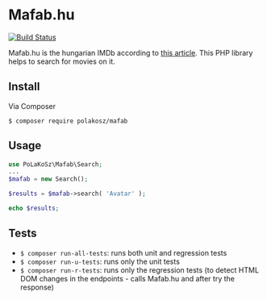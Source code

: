 # Mafab.hu

[![Build Status](https://travis-ci.com/PoLaKoSz/Mafab.svg?branch=master)](https://travis-ci.com/PoLaKoSz/Mafab)

Mafab.hu is the hungarian IMDb according to [this article](http://www.vox.hu/newvox/?p=12222). This PHP library helps to search for movies on it.

## Install

Via Composer

`$ composer require polakosz/mafab`


## Usage

```` php
use PoLaKoSz\Mafab\Search;
...
$mafab = new Search();

$results = $mafab->search( 'Avatar' );

echo $results;
````

## Tests

- `$ composer run-all-tests`: runs both unit and regression tests
- `$ composer run-u-tests`: runs only the unit tests
- `$ composer run-r-tests`: runs only the regression tests (to detect HTML DOM changes in the endpoints - calls Mafab.hu and after try the response)
